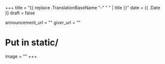 +++
title = "{{ replace .TranslationBaseName "-" " " | title }}"
date = {{ .Date }}
draft = false

announcement_url = ""
giver_url = ""

# Put in static/
image = ""
+++
